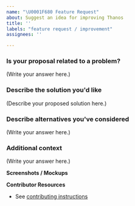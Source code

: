 ```yaml
---
name: "\U0001F680 Feature Request"
about: Suggest an idea for improving Thanos
title: ''
labels: "feature request / improvement"
assignees: ''

---
```


### Is your proposal related to a problem?

<!--
  Provide a clear and concise description of what the problem is.
  For example, "I'm always frustrated when..."
  Alternatively, an issue can also be linked here.
-->

(Write your answer here.)

### Describe the solution you'd like

<!--
  Provide a clear and concise description of what you want to happen.
-->

(Describe your proposed solution here.)

### Describe alternatives you've considered

<!--
  Let us know about other solutions you've tried or researched.
-->

(Write your answer here.)

### Additional context

<!--
  Is there anything else you can add about the proposal?
  You might want to link to related issues here, if you haven't already.
-->

(Write your answer here.)

**Screenshots / Mockups**
<!-- Add any other context or screenshots about the feature request here. -->

**Contributor Resources**

- See [contributing instructions](https://github.com/thanos-io/thanos/blob/main/CONTRIBUTING.md)
